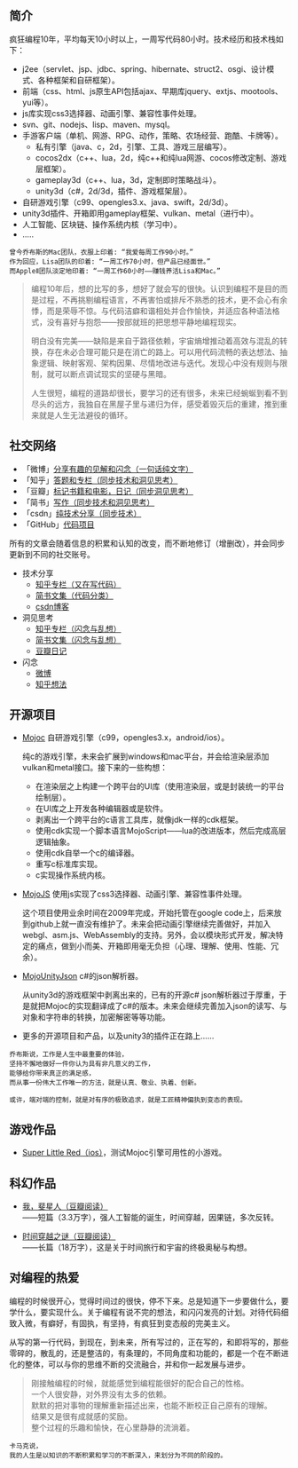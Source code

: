 ## 简介

疯狂编程10年，平均每天10小时以上，一周写代码80小时。技术经历和技术栈如下：

* j2ee（servlet、jsp、jdbc、spring、hibernate、struct2、osgi、设计模式、各种框架和自研框架）。
* 前端（css、html、js原生API包括ajax、早期库jquery、extjs、mootools、yui等）。
* js库实现css3选择器、动画引擎、兼容性事件处理。
* svn、git、nodejs、lisp、maven、mysql。
* 手游客户端（单机、网游、RPG、动作，策略、农场经营、跑酷、卡牌等）。
  * 私有引擎（java、c，2d，引擎、工具、游戏三层编写）。
  * cocos2dx（c++、lua，2d，纯c++和纯lua网游、cocos修改定制、游戏层框架）。
  * gameplay3d（c++、lua，3d，定制即时策略战斗）。
  * unity3d（c#，2d/3d，插件、游戏框架层）。
* 自研游戏引擎（c99、opengles3.x、java、swift，2d/3d）。
* unity3d插件、开箱即用gameplay框架、vulkan、metal（进行中）。
* 人工智能、区块链、操作系统内核（学习中）。
* .....

```
曾今乔布斯的Mac团队，衣服上印着: “我爱每周工作90小时。”    
作为回应，Lisa团队的印着: “一周工作70小时，但产品已经面世。”    
而AppleⅡ团队淡定地印着: “一周工作60小时——赚钱养活Lisa和Mac。”
```

>编程10年后，想的比写的多，想好了就会写的很快。认识到编程不是目的而是过程，不再挑剔编程语言，不再害怕或排斥不熟悉的技术，更不会心有余悸，而是荣辱不惊。与代码洁癖和谐相处并合作愉快，并适应各种语法格式，没有喜好与抱怨——按部就班的把思想平静地编程现实。
>
>明白没有完美——缺陷是来自于路径依赖，宇宙熵增推动着高效与混乱的转换，存在未必合理可能只是在消亡的路上。可以用代码流畅的表达想法、抽象逻辑、映射客观、架构因果、尽情地改进与迭代。发现心中没有规则与限制，就可以断点调试现实的坚硬与黑暗。
>
>人生很短，编程的道路却很长，要学习的还有很多，未来已经蜿蜒到看不到尽头的远方，我独自在黑屋子里与递归为伴，感受着毁灭后的重建，推到重来就是人生无法避役的循环。

## 社交网络

* 「微博」[分享有趣的见解和闪念（一句话纯文字）](https://weibo.com/scottcgi)
* 「知乎」[答题和专栏（同步技术和洞见思考）](https://www.zhihu.com/people/scott.cgi)
* 「豆瓣」[标记书籍和电影，日记（同步洞见思考）](https://www.douban.com/people/scottcgi)
* 「简书」[写作（同步技术和洞见思考）](https://www.jianshu.com/u/63a72cf6fff1)
* 「csdn」[纯技术分享（同步技术）](https://blog.csdn.net/tom_221x)
* 「GitHub」[代码项目](https://github.com/scottcgi)

所有的文章会随着信息的积累和认知的改变，而不断地修订（增删改），并会同步更新到不同的社交账号。

* 技术分享
  * [知乎专栏（又在写代码）](https://zhuanlan.zhihu.com/scottcgi0)
  * [简书文集（代码分类）](https://www.jianshu.com/p/6a8fa2dea3db)
  * [csdn博客](https://blog.csdn.net/tom_221x)
* 洞见思考
  * [知乎专栏（闪念与乱想）](https://zhuanlan.zhihu.com/scottcgi)
  * [简书文集（闪念与乱想）](https://www.jianshu.com/nb/13094385)
  * [豆瓣日记](https://www.douban.com/people/scottcgi/notes)
* 闪念
  * [微博](https://weibo.com/scottcgi)
  * [知乎想法](https://www.zhihu.com/people/scott.cgi/pins)

## 开源项目 

* [Mojoc](https://github.com/scottcgi/Mojoc) 自研游戏引擎（c99，opengles3.x，android/ios）。

  纯c的游戏引擎，未来会扩展到windows和mac平台，并会给渲染层添加vulkan和metal接口。接下来的一些构想：
  
  * 在渲染层之上构建一个跨平台的UI库（使用渲染层，或是封装统一的平台绘制层）。
  * 在UI库之上开发各种编辑器或是软件。
  * 剥离出一个跨平台的c语言工具库，就像jdk一样的cdk框架。
  * 使用cdk实现一个脚本语言MojoScript——lua的改进版本，然后完成高层逻辑抽象。
  * 使用cdk自举一个c的编译器。
  * 重写c标准库实现。
  * c实现操作系统内核。
  
* [MojoJS](https://github.com/scottcgi/MojoJS) 使用js实现了css3选择器、动画引擎、兼容性事件处理。

  这个项目使用业余时间在2009年完成，开始托管在google code上，后来放到github上就一直没有维护了。未来会把动画引擎继续完善做好，并加入webgl、asm.js、WebAssembly的支持。另外，会以模块形式开发，解决特定的痛点，做到小而美、开箱即用毫无负担（心理、理解、使用、性能、冗余）。
  
* [MojoUnityJson](https://github.com/scottcgi/MojoUnityJson) c#的json解析器。
  
  从unity3d的游戏框架中剥离出来的，已有的开源c# json解析器过于厚重，于是就把Mojoc的实现翻译成了c#的版本。未来会继续完善加入json的读写、与对象和字符串的转换，加密解密等等功能。
  
* 更多的开源项目和产品，以及unity3的插件正在路上……

```
乔布斯说，工作是人生中最重要的体验，
坚持不懈地做好一件你认为具有非凡意义的工作，
能够给你带来真正的满足感，
而从事一份伟大工作唯一的方法，就是认真、敬业、执着、创新。

或许，端对端的控制，就是对有序的极致追求，就是工匠精神偏执到变态的表现。
```

## 游戏作品

* [Super Little Red（ios）](https://itunes.apple.com/cn/app/id1242353775)，测试Mojoc引擎可用性的小游戏。

## 科幻作品

* [我，斐星人（豆瓣阅读）](https://read.douban.com/ebook/36434451)  
——短篇（3.3万字），强人工智能的诞生，时间穿越，因果链，多次反转。

* [时间穿越之谜（豆瓣阅读）](https://read.douban.com/column/8581812)  
——长篇（18万字），这是关于时间旅行和宇宙的终极奥秘与构想。

## 对编程的热爱

编程的时候很开心，觉得时间过的很快，停不下来。总是知道下一步要做什么，要学什么，要实现什么。关于编程有说不完的想法，和闪闪发亮的计划。对待代码细致入微，有癖好，有固执，有坚持，有疯狂到变态般的完美主义。

从写的第一行代码，到现在，到未来，所有写过的，正在写的，和即将写的，那些零碎的，散乱的，还是整洁的，有条理的，不同角度和功能的，都是一个在不断进化的整体，可以与你的思维不断的交流融合，并和你一起发展与进步。

>刚接触编程的时候，就能感觉到编程能很好的配合自己的性格。  
>一个人很安静，对外界没有太多的依赖。  
>默默的把对事物的理解重新描述出来，也能不断校正自己原有的理解。  
>结果又是很有成就感的奖励。  
>整个过程的乐趣和愉快，在心里静静的流淌着。

```
卡马克说，
我的人生是以知识的不断积累和学习的不断深入，来划分为不同的阶段的。
```
 

